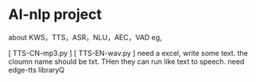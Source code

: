 # AI-nlp project
about KWS，TTS，ASR，NLU，AEC，VAD eg,

[ TTS-CN-mp3.py ]
[ TTS-EN-wav.py ]
need a excel, write some text. the cloumn name should be txt. THen they can run like text to speech.
need edge-tts libraryQ


